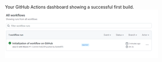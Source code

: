 Your GitHub Actions dashboard showing a successful first build.
![FirstBuild](figures/FirstBuild.png)

